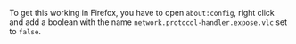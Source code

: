 To get this working in Firefox, you have to open `about:config`, right click and
add a boolean with the name `network.protocol-handler.expose.vlc` set to `false`.
